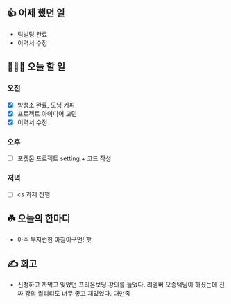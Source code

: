 ## 👍 어제 했던 일

- 팀빌딩 완료
- 이력서 수정

## 👩🏻‍💻 오늘 할 일

### 오전

- [x] 방청소 완료, 모닝 커피
- [x] 프로젝트 아이디어 고민
- [x] 이력서 수정

### 오후

- [ ] 포켓몬 프로젝트 setting + 코드 작성

### 저녁

- [ ] cs 과제 진행

## ☘️ 오늘의 한마디
- 아주 부지런한 아침이구먼! 핫

## ✍️ 회고
- 신청하고 까먹고 잊었던 프리온보딩 강의를 들었다. 리멤버 오종택님이 하셨는데 진짜 강의 퀄리티도 너무 좋고 재밌었다. 대만족